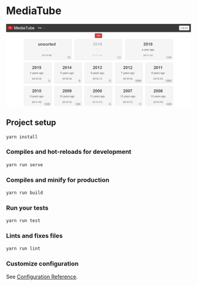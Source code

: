 # MediaTube

![alt](./docs/example.png)


## Project setup

```sh
yarn install
```

### Compiles and hot-reloads for development

```sh
yarn run serve
```

### Compiles and minify for production

```sh
yarn run build
```

### Run your tests

```sh
yarn run test
```

### Lints and fixes files

```sh
yarn run lint
```

### Customize configuration

See [Configuration Reference](https://cli.vuejs.org/config/).
